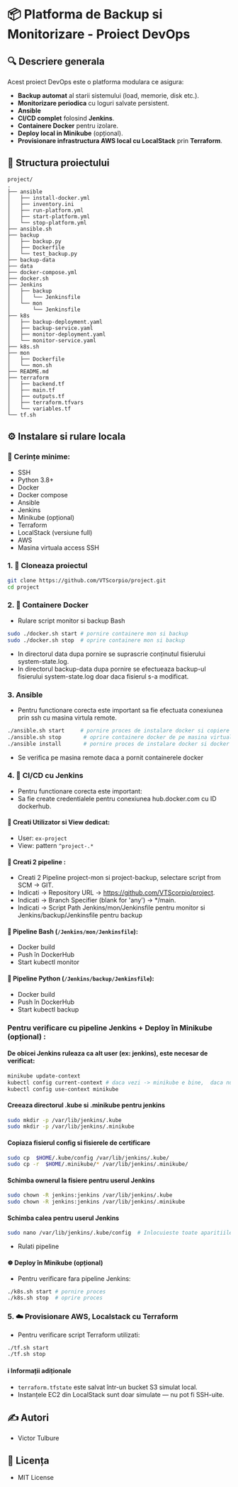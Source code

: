 # 📦 Platforma de Backup si Monitorizare - Proiect DevOps

## 🔍 Descriere generala

Acest proiect DevOps este o platforma modulara ce asigura:

* **Backup automat** al starii sistemului (load, memorie, disk etc.).
* **Monitorizare periodica** cu loguri salvate persistent.
* **Ansible** 
* **CI/CD complet** folosind **Jenkins**.
* **Containere Docker** pentru izolare.
* **Deploy local in Minikube** (opțional).
* **Provisionare infrastructura AWS local cu LocalStack** prin **Terraform**.

## 📁 Structura proiectului

```
project/
.
├── ansible
│   ├── install-docker.yml
│   ├── inventory.ini
│   ├── run-platform.yml
│   ├── start-platform.yml
│   └── stop-platform.yml
├── ansible.sh
├── backup
│   ├── backup.py
│   ├── Dockerfile
│   └── test_backup.py
├── backup-data  
├── data  
├── docker-compose.yml
├── docker.sh
├── Jenkins
│   ├── backup
│   │   └── Jenkinsfile
│   └── mon
│       └── Jenkinsfile
├── k8s
│   ├── backup-deployment.yaml
│   ├── backup-service.yaml
│   ├── monitor-deployment.yaml
│   └── monitor-service.yaml
├── k8s.sh
├── mon
│   ├── Dockerfile
│   └── mon.sh
├── README.md
├── terraform
│   ├── backend.tf
│   ├── main.tf
│   ├── outputs.tf
│   ├── terraform.tfvars
│   └── variables.tf
└── tf.sh
```

## ⚙️ Instalare si rulare locala

### 🔧 Cerințe minime:

* SSH
* Python 3.8+
* Docker
* Docker compose
* Ansible
* Jenkins
* Minikube (opțional)
* Terraform
* LocalStack (versiune full)
* AWS
* Masina virtuala access SSH

### 1. 🔁 Cloneaza proiectul

```bash
git clone https://github.com/VTScorpio/project.git
cd project
```

### 2. 🐳 Containere Docker

* Rulare script monitor si backup Bash

```bash
sudo ./docker.sh start # pornire containere mon si backup
sudo ./docker.sh stop  # oprire containere mon si backup
```
* In directorul data dupa pornire se suprascrie conținutul fisierului system-state.log.
* In directorul backup-data dupa pornire se efectueaza backup-ul fisierului  system-state.log doar daca fisierul s-a modificat.

### 3. Ansible

* Pentru functionare corecta este important sa fie efectuata conexiunea prin ssh  cu masina virtula remote.

```bash
./ansible.sh start     # pornire proces de instalare docker si copiere fisiere proiect
./ansible.sh stop       # oprire containere docker de pe masina virtuala remote  
./ansible install       # pornire proces de instalare docker si docker compose
```
* Se verifica pe masina remote daca a pornit containerele docker


### 4. 🔁 CI/CD cu Jenkins

* Pentru functionare corecta este important:
* Sa fie create credentialele pentru conexiunea hub.docker.com  cu ID dockerhub.

#### 🔐 Creati Utilizator si View dedicat:

* User: `ex-project`
* View: pattern `^project-.*`

#### 🔐 Creati 2 pipeline :
* Creati 2 Pipeline project-mon si 	project-backup, selectare script from SCM ->  GIT. 
* Indicati -> Repository URL -> https://github.com/VTScorpio/project. 
* Indicati -> Branch Specifier (blank for 'any') -> */main.
* Indicati -> Script Path Jenkins/mon/Jenkinsfile pentru monitor si Jenkins/backup/Jenkinsfile pentru backup

#### 📌 Pipeline Bash (`/Jenkins/mon/Jenkinsfile`):

* Docker build
* Push în DockerHub
* Start kubectl monitor
 
#### 📌 Pipeline Python (`/Jenkins/backup/Jenkinsfile`):

* Docker build
* Push în DockerHub
* Start kubectl backup

### Pentru verificare cu pipeline Jenkins + Deploy în Minikube (opțional) :

#### De obicei Jenkins ruleaza ca alt user (ex: jenkins), este necesar de verificat:

```bash
minikube update-context
kubectl config current-context # daca vezi -> minikube e bine,  daca nu atunci executa urmatoarea comanda:
kubectl config use-context minikube
```

#### Creeaza directorul .kube si .minikube pentru jenkins

```bash
sudo mkdir -p /var/lib/jenkins/.kube
sudo mkdir -p /var/lib/jenkins/.minikube
```

#### Copiaza fisierul config si fisierele de certificare

```bash
sudo cp  $HOME/.kube/config /var/lib/jenkins/.kube/
sudo cp -r  $HOME/.minikube/* /var/lib/jenkins/.minikube/
```

#### Schimba ownerul la fisiere pentru userul Jenkins

```bash
sudo chown -R jenkins:jenkins /var/lib/jenkins/.kube
sudo chown -R jenkins:jenkins /var/lib/jenkins/.minikube
```

#### Schimba calea pentru userul Jenkins

```bash
sudo nano /var/lib/jenkins/.kube/config  # Inlocuieste toate aparitiile lui: * $HOME/.minikube/ in /var/lib/jenkins/.minikube/
```
* Rulati pipeline

####  ☸️ Deploy în Minikube  (opțional) 

* Pentru verificare fara pipeline Jenkins:

```bash
./k8s.sh start # pornire proces
./k8s.sh stop  # oprire proces
```

### 5. ☁️ Provisionare AWS, Localstack cu Terraform

* Pentru verificare script Terraform utilizati:

```bash
./tf.sh start
./tf.sh stop
```

#### ℹ️ Informații adiționale

* `terraform.tfstate` este salvat într-un bucket S3 simulat local.
* Instanțele EC2 din LocalStack sunt doar simulate — nu pot fi SSH-uite.

## ✍️ Autori

* Victor Tulbure

## 📝 Licența

* MIT License
